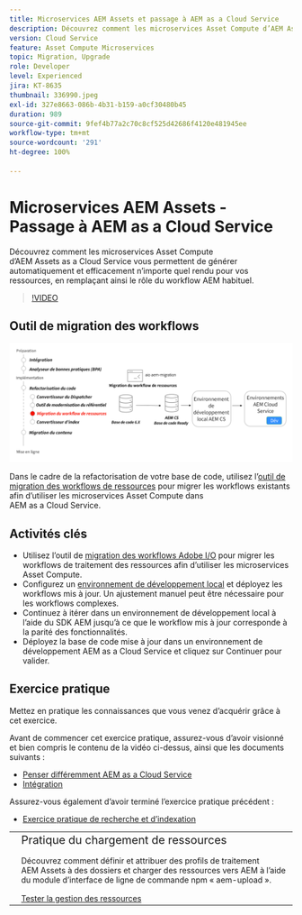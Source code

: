 ```yaml
---
title: Microservices AEM Assets et passage à AEM as a Cloud Service
description: Découvrez comment les microservices Asset Compute d’AEM Assets as a Cloud Service vous permettent de générer automatiquement et efficacement n’importe quel rendu pour vos ressources, en remplaçant ainsi le rôle du workflow AEM habituel.
version: Cloud Service
feature: Asset Compute Microservices
topic: Migration, Upgrade
role: Developer
level: Experienced
jira: KT-8635
thumbnail: 336990.jpeg
exl-id: 327e8663-086b-4b31-b159-a0cf30480b45
duration: 989
source-git-commit: 9fef4b77a2c70c8cf525d42686f4120e481945ee
workflow-type: tm+mt
source-wordcount: '291'
ht-degree: 100%

---
```


# Microservices AEM Assets - Passage à AEM as a Cloud Service

Découvrez comment les microservices Asset Compute d’AEM Assets as a Cloud Service vous permettent de générer automatiquement et efficacement n’importe quel rendu pour vos ressources, en remplaçant ainsi le rôle du workflow AEM habituel.

>[!VIDEO](https://video.tv.adobe.com/v/336990?quality=12&learn=on)

## Outil de migration des workflows

![Outil de migration des workflows d’Assets.](./assets/asset-workflow-migration.png)

Dans le cadre de la refactorisation de votre base de code, utilisez l’[outil de migration des workflows de ressources](https://experienceleague.adobe.com/docs/experience-manager-cloud-service/moving/refactoring-tools/asset-workflow-migration-tool.html?lang=fr) pour migrer les workflows existants afin d’utiliser les microservices Asset Compute dans AEM as a Cloud Service.

## Activités clés

+ Utilisez l’outil de [migration des workflows Adobe I/O](https://github.com/adobe/aio-cli-plugin-aem-cloud-service-migration#command-aio-aem-migrationworkflow-migrator) pour migrer les workflows de traitement des ressources afin d’utiliser les microservices Asset Compute.
+ Configurez un [environnement de développement local](https://experienceleague.adobe.com/docs/experience-manager-learn/cloud-service/local-development-environment-set-up/overview.html?lang=fr) et déployez les workflows mis à jour. Un ajustement manuel peut être nécessaire pour les workflows complexes.
+ Continuez à itérer dans un environnement de développement local à l’aide du SDK AEM jusqu’à ce que le workflow mis à jour corresponde à la parité des fonctionnalités.
+ Déployez la base de code mise à jour dans un environnement de développement AEM as a Cloud Service et cliquez sur Continuer pour valider.

## Exercice pratique

Mettez en pratique les connaissances que vous venez d’acquérir grâce à cet exercice.

Avant de commencer cet exercice pratique, assurez-vous d’avoir visionné et bien compris le contenu de la vidéo ci-dessus, ainsi que les documents suivants :

+ [Penser différemment AEM as a Cloud Service](./introduction.md)
+ [Intégration](./onboarding.md)

Assurez-vous également d’avoir terminé l’exercice pratique précédent :

+ [Exercice pratique de recherche et d’indexation](./search-and-indexing.md#hands-on-exercise)

<table style="border-width:0">
    <tr>
        <td style="width:150px">
            <a  rel="noreferrer"
                target="_blank"
                href="https://github.com/adobe/aem-cloud-engineering-video-series-exercises/tree/session8-assets#cloud-acceleration-bootcamp---session-8-assets-and-microservices"><img alt="Exercice pratique : référentiel GitHub" src="./assets/github.png"/>
            </a>        
        </td>
        <td style="width:100%;margin-bottom:1rem;">
            <div style="font-size:1.25rem;font-weight:400;">Pratique du chargement de ressources</div>
            <p style="margin:1rem 0">
                Découvrez comment définir et attribuer des profils de traitement AEM Assets à des dossiers et charger des ressources vers AEM à l’aide du module d’interface de ligne de commande npm « aem-upload ».
            </p>
            <a  rel="noreferrer"
                target="_blank"
                href="https://github.com/adobe/aem-cloud-engineering-video-series-exercises/tree/session8-assets#cloud-acceleration-bootcamp---session-8-assets-and-microservices" class="spectrum-Button spectrum-Button--primary spectrum-Button--sizeM">
 <span class="spectrum-Button-label has-no-wrap has-text-weight-bold">Tester la gestion des ressources</span>
 </a>
        </td>
    </tr>
</table>
